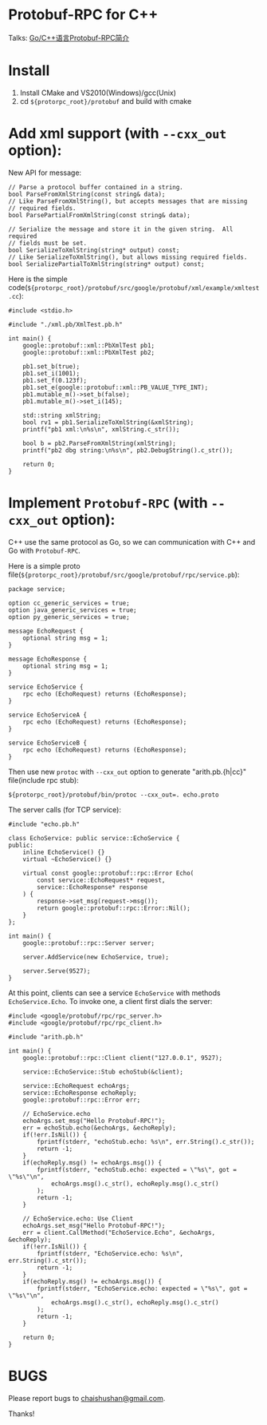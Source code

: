 Protobuf-RPC for C++
====================

Talks: [Go/C++语言Protobuf-RPC简介](http://go-talks.appspot.com/github.com/chai2010/talks/chai2010-protorpc-intro.slide)


# Install

1. Install CMake and VS2010(Windows)/gcc(Unix)
2. cd `${protorpc_root}/protobuf` and build with cmake

# Add xml support (with `--cxx_out` option):

New API for message:

	// Parse a protocol buffer contained in a string.
	bool ParseFromXmlString(const string& data);
	// Like ParseFromXmlString(), but accepts messages that are missing
	// required fields.
	bool ParsePartialFromXmlString(const string& data);
	
	// Serialize the message and store it in the given string.  All required
	// fields must be set.
	bool SerializeToXmlString(string* output) const;
	// Like SerializeToXmlString(), but allows missing required fields.
	bool SerializePartialToXmlString(string* output) const;

Here is the simple code(`${protorpc_root}/protobuf/src/google/protobuf/xml/example/xmltest.cc`):

	#include <stdio.h>
	
	#include "./xml.pb/XmlTest.pb.h"
	
	int main() {
		google::protobuf::xml::PbXmlTest pb1;
		google::protobuf::xml::PbXmlTest pb2;
		
		pb1.set_b(true);
		pb1.set_i(1001);
		pb1.set_f(0.123f);
		pb1.set_e(google::protobuf::xml::PB_VALUE_TYPE_INT);
		pb1.mutable_m()->set_b(false);
		pb1.mutable_m()->set_i(145);
		
		std::string xmlString;
		bool rv1 = pb1.SerializeToXmlString(&xmlString);
		printf("pb1 xml:\n%s\n", xmlString.c_str());
		
		bool b = pb2.ParseFromXmlString(xmlString);
		printf("pb2 dbg string:\n%s\n", pb2.DebugString().c_str());
		
		return 0;
	}

# Implement `Protobuf-RPC` (with `--cxx_out` option):

C++ use the same protocol as Go, so we can communication with C++ and Go with `Protobuf-RPC`.

Here is a simple proto file(`${protorpc_root}/protobuf/src/google/protobuf/rpc/service.pb`):

	package service;
	
	option cc_generic_services = true;
	option java_generic_services = true;
	option py_generic_services = true;
	
	message EchoRequest {
		optional string msg = 1;
	}
	
	message EchoResponse {
		optional string msg = 1;
	}
	
	service EchoService {
		rpc echo (EchoRequest) returns (EchoResponse);
	}
	
	service EchoServiceA {
		rpc echo (EchoRequest) returns (EchoResponse);
	}
	
	service EchoServiceB {
		rpc echo (EchoRequest) returns (EchoResponse);
	}

Then use new `protoc` with `--cxx_out` option to generate "arith.pb.{h|cc}" file(include rpc stub):

	${protorpc_root}/protobuf/bin/protoc --cxx_out=. echo.proto

The server calls (for TCP service):

	#include "echo.pb.h"
	
	class EchoService: public service::EchoService {
	public:
		inline EchoService() {}
		virtual ~EchoService() {}
	
		virtual const google::protobuf::rpc::Error Echo(
			const service::EchoRequest* request,
			service::EchoResponse* response
		) {
			response->set_msg(request->msg());
			return google::protobuf::rpc::Error::Nil();
		}
	};
	
	int main() {
		google::protobuf::rpc::Server server;
	
		server.AddService(new EchoService, true);
	
		server.Serve(9527);
	}

At this point, clients can see a service `EchoService` with methods `EchoService.Echo`. To invoke one, a client first dials the server:

	#include <google/protobuf/rpc/rpc_server.h>
	#include <google/protobuf/rpc/rpc_client.h>

	#include "arith.pb.h"

	int main() {
		google::protobuf::rpc::Client client("127.0.0.1", 9527);
		
		service::EchoService::Stub echoStub(&client);
	
		service::EchoRequest echoArgs;
		service::EchoResponse echoReply;
		google::protobuf::rpc::Error err;
	
		// EchoService.echo
		echoArgs.set_msg("Hello Protobuf-RPC!");
		err = echoStub.echo(&echoArgs, &echoReply);
		if(!err.IsNil()) {
			fprintf(stderr, "echoStub.echo: %s\n", err.String().c_str());
			return -1;
		}
		if(echoReply.msg() != echoArgs.msg()) {
			fprintf(stderr, "echoStub.echo: expected = \"%s\", got = \"%s\"\n",
				echoArgs.msg().c_str(), echoReply.msg().c_str()
			);
			return -1;
		}
	
		// EchoService.echo: Use Client
		echoArgs.set_msg("Hello Protobuf-RPC!");
		err = client.CallMethod("EchoService.Echo", &echoArgs, &echoReply);
		if(!err.IsNil()) {
			fprintf(stderr, "EchoService.echo: %s\n", err.String().c_str());
			return -1;
		}
		if(echoReply.msg() != echoArgs.msg()) {
			fprintf(stderr, "EchoService.echo: expected = \"%s\", got = \"%s\"\n",
				echoArgs.msg().c_str(), echoReply.msg().c_str()
			);
			return -1;
		}
	
		return 0;
	}

# BUGS

Please report bugs to <chaishushan@gmail.com>.

Thanks!
